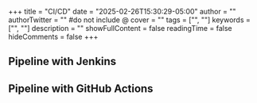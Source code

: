 +++
title = "CI/CD"
date = "2025-02-26T15:30:29-05:00"
author = ""
authorTwitter = "" #do not include @
cover = ""
tags = ["", ""]
keywords = ["", ""]
description = ""
showFullContent = false
readingTime = false
hideComments = false
+++

## Pipeline with Jenkins
## Pipeline with GitHub Actions
